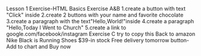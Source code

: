 Lesson 1 Exercise-HTML Basics
Exercise A&B
1.create a button with text "Click" inside
2.create 2 buttons with your name and favorite chocolate
3.create a paragraph with the text"Hello,World!"inside
4.create a paragraph "Hello,Today I Went to Church"
5.create a link to google.com/facebook/instagram
Exercise C
try to copy this
Back to amazon
Nike Black is Running Shoes
$39-in stock
Free delivery tomorrow
button-Add to chart and Buy now
